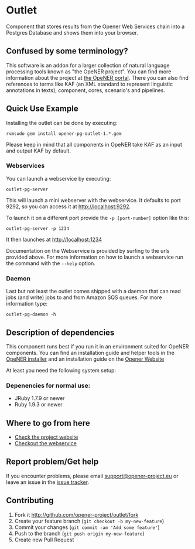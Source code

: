 # Outlet

Component that stores results from the Opener Web Services chain into a Postgres
Database and shows them into your browser.

## Confused by some terminology?

This software is an addon for a larger collection of natural language processing
tools known as "the OpeNER project". You can find more information about the
project at [the OpeNER portal](http://opener-project.github.io). There you can
also find references to terms like KAF (an XML standard to represent linguistic
annotations in texts), component, cores, scenario's and pipelines.

## Quick Use Example

Installing the outlet can be done by executing:

    rvmsudo gem install opener-pg-outlet-1.*.gem

Please keep in mind that all components in OpeNER take KAF as an input and
output KAF by default.

### Webservices

You can launch a webservice by executing:

    outlet-pg-server

This will launch a mini webserver with the webservice. It defaults to port 9292,
so you can access it at <http://localhost:9292>.

To launch it on a different port provide the `-p [port-number]` option like
this:

    outlet-pg-server -p 1234

It then launches at <http://localhost:1234>

Documentation on the Webservice is provided by surfing to the urls provided
above. For more information on how to launch a webservice run the command with
the `--help` option.

### Daemon

Last but not least the outlet comes shipped with a daemon that can read jobs
(and write) jobs to and from Amazon SQS queues. For more information type:

    outlet-pg-daemon -h

## Description of dependencies

This component runs best if you run it in an environment suited for OpeNER
components. You can find an installation guide and helper tools in the [OpeNER
installer](https://github.com/opener-project/opener-installer) and an
installation guide on the [Opener Website](http://opener-project.github.io/getting-started/how-to/local-installation.html)

At least you need the following system setup:

### Depenencies for normal use:

* JRuby 1.7.9 or newer
* Ruby 1.9.3 or newer

## Where to go from here

* [Check the project website](http://opener-project.github.io)
* [Checkout the webservice](http://opener.olery.com/outlet)

## Report problem/Get help

If you encounter problems, please email support@opener-project.eu or leave an
issue in the [issue tracker](https://github.com/opener-project/outlet/issues).

## Contributing

1. Fork it <http://github.com/opener-project/outlet/fork>
2. Create your feature branch (`git checkout -b my-new-feature`)
3. Commit your changes (`git commit -am 'Add some feature'`)
4. Push to the branch (`git push origin my-new-feature`)
5. Create new Pull Request
